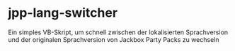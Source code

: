 # jpp-lang-switcher
Ein simples VB-Skript, um schnell zwischen der lokalisierten Sprachversion und der originalen Sprachversion von Jackbox Party Packs zu wechseln

